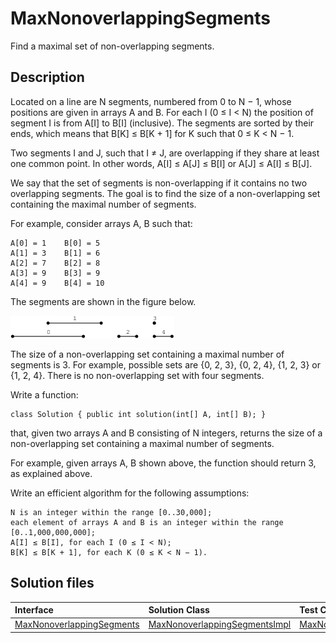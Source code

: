 # MaxNonoverlappingSegments

Find a maximal set of non-overlapping segments.

## Description

Located on a line are N segments, numbered from 0 to N − 1, whose positions are given in arrays A and B. For each I (0 ≤ I < N) the position of segment I is from A[I] to B[I] (inclusive). The segments are sorted by their ends, which means that B[K] ≤ B[K + 1] for K such that 0 ≤ K < N − 1.

Two segments I and J, such that I ≠ J, are overlapping if they share at least one common point. In other words, A[I] ≤ A[J] ≤ B[I] or A[J] ≤ A[I] ≤ B[J].

We say that the set of segments is non-overlapping if it contains no two overlapping segments. The goal is to find the size of a non-overlapping set containing the maximal number of segments.

For example, consider arrays A, B such that:

    A[0] = 1    B[0] = 5
    A[1] = 3    B[1] = 6
    A[2] = 7    B[2] = 8
    A[3] = 9    B[3] = 9
    A[4] = 9    B[4] = 10

The segments are shown in the figure below.

![](../../../img/codility/004.png)

The size of a non-overlapping set containing a maximal number of segments is 3. For example, possible sets are {0, 2, 3}, {0, 2, 4}, {1, 2, 3} or {1, 2, 4}. There is no non-overlapping set with four segments.

Write a function:

	class Solution { public int solution(int[] A, int[] B); }

that, given two arrays A and B consisting of N integers, returns the size of a non-overlapping set containing a maximal number of segments.

For example, given arrays A, B shown above, the function should return 3, as explained above.

Write an efficient algorithm for the following assumptions:

	N is an integer within the range [0..30,000];
	each element of arrays A and B is an integer within the range [0..1,000,000,000];
	A[I] ≤ B[I], for each I (0 ≤ I < N);
	B[K] ≤ B[K + 1], for each K (0 ≤ K < N − 1).

## Solution files

|  Interface | Solution Class  | Test Class  |
| :------------ | :------------ | :------------ |
| [MaxNonoverlappingSegments](../../../src/main/java/com/iamandu/codechallenger/problems/codility/greedyalgorithms/MaxNonoverlappingSegments.java)  |  [MaxNonoverlappingSegmentsImpl](../../../src/main/java/com/iamandu/codechallenger/solutions/wescley/codility/greedyalgorithms/MaxNonoverlappingSegmentsImpl.java) | [MaxNonoverlappingSegmentsTest](../../../src/test/java/com/iamandu/codechallenger/solutions/wescley/codility/greedyalgorithms/MaxNonoverlappingSegmentsTest.java)  |
